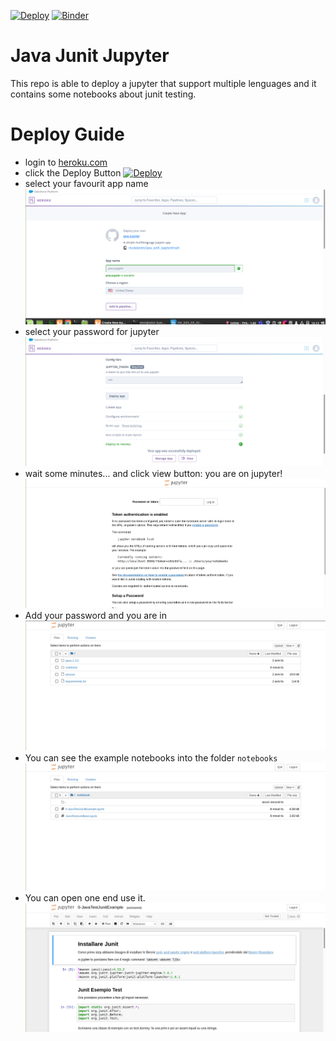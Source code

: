 [![Deploy](https://www.herokucdn.com/deploy/button.svg)](https://heroku.com/deploy?template=https://github.com/nicolalandro/java_junit_jupyter.git)
[![Binder](https://mybinder.org/badge_logo.svg)](https://mybinder.org/v2/gh/nicolalandro/java_junit_jupyter/binder)


# Java Junit Jupyter
This repo is able to deploy a jupyter that support multiple lenguages and it contains some notebooks about junit testing.

# Deploy Guide

* login to [heroku.com](https://heroku.com/)
* click the Deploy Button [![Deploy](https://www.herokucdn.com/deploy/button.svg)](https://heroku.com/deploy?template=https://github.com/nicolalandro/java_junit_jupyter.git)
* select your favourit app name
![](imgs/1-heroku.png)
* select your password for jupyter
![](imgs/2-heroku.png)
* wait some minutes... and click view button: you are on jupyter!
![](imgs/3-jupyter-password.png)
* Add your password and you are in
![](imgs/4-jupyter_screen.png)
* You can see the example notebooks into the folder `notebooks`
![](imgs/5-jupyter-notebook-folder.png)
* You can open one end use it.
![](imgs/6-jupyter-notebook-running.png)
